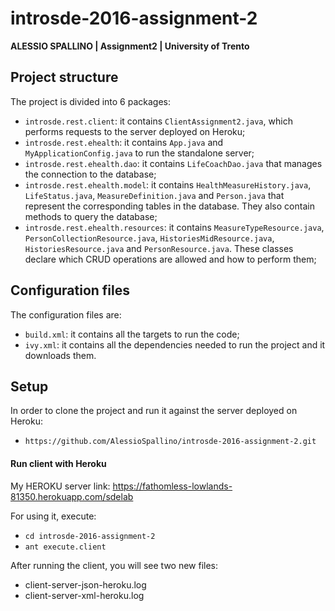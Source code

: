# introsde-2016-assignment-2
**ALESSIO SPALLINO | Assignment2 | University of Trento**

## Project structure
The project is divided into 6 packages:

* ```introsde.rest.client```: it contains ```ClientAssignment2.java```, which performs requests to the server deployed on Heroku;
* ```introsde.rest.ehealth```: it contains ```App.java``` and ```MyApplicationConfig.java``` to run the standalone server;
* ```introsde.rest.ehealth.dao```: it contains ```LifeCoachDao.java``` that manages the connection to the database;
* ```introsde.rest.ehealth.model```: it contains ```HealthMeasureHistory.java```, ```LifeStatus.java```, ```MeasureDefinition.java``` and ```Person.java``` that represent the corresponding tables in the database. They also contain methods to query the database;
* ```introsde.rest.ehealth.resources```: it contains ```MeasureTypeResource.java```, ```PersonCollectionResource.java```, ```HistoriesMidResource.java```, ```HistoriesResource.java``` and ```PersonResource.java```. These classes declare which CRUD operations are allowed and how to perform them;

## Configuration files

The configuration files are:

* ```build.xml```: it contains all the targets to run the code;
* ```ivy.xml```: it contains all the dependencies needed to run the project and it downloads them.

## Setup

In order to clone the project and run it against the server deployed on Heroku:
* ```https://github.com/AlessioSpallino/introsde-2016-assignment-2.git```

#### Run client with Heroku
 
My HEROKU server link: https://fathomless-lowlands-81350.herokuapp.com/sdelab 

For using it, execute: 
* ```cd introsde-2016-assignment-2```
* ```ant execute.client```

After running the client, you will see two new files:
- client-server-json-heroku.log
- client-server-xml-heroku.log
